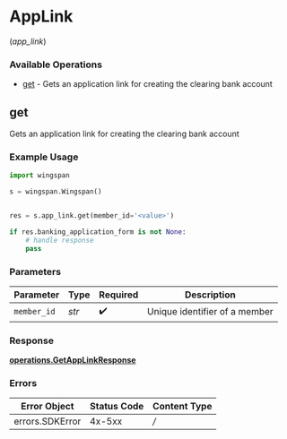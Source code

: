 # AppLink
(*app_link*)

### Available Operations

* [get](#get) - Gets an application link for creating the clearing bank account

## get

Gets an application link for creating the clearing bank account

### Example Usage

```python
import wingspan

s = wingspan.Wingspan()


res = s.app_link.get(member_id='<value>')

if res.banking_application_form is not None:
    # handle response
    pass
```

### Parameters

| Parameter                     | Type                          | Required                      | Description                   |
| ----------------------------- | ----------------------------- | ----------------------------- | ----------------------------- |
| `member_id`                   | *str*                         | :heavy_check_mark:            | Unique identifier of a member |


### Response

**[operations.GetAppLinkResponse](../../models/operations/getapplinkresponse.md)**
### Errors

| Error Object    | Status Code     | Content Type    |
| --------------- | --------------- | --------------- |
| errors.SDKError | 4x-5xx          | */*             |
